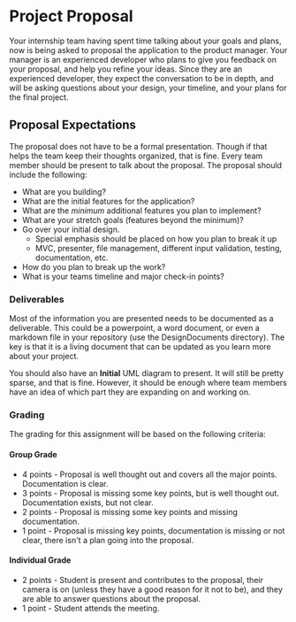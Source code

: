 # Project Proposal


Your internship team having spent time talking about your goals and plans, now is being asked to proposal the application to the product manager. Your manager is an experienced developer who plans to give you feedback on your proposal, and help you refine your ideas. Since they are an experienced developer, they expect the conversation to be in depth, and will be asking questions about your design, your timeline, and your plans for the final project.


## Proposal Expectations
The proposal does not have to be a formal presentation. Though if that helps the team keep their thoughts organized, that is fine. Every team member should be present to talk about the proposal. The proposal should include the following:

* What are you building?
* What are the initial features for the application?
* What are the *minimum* additional features you plan to implement?
* What are your stretch goals (features beyond the minimum)?
* Go over your initial design.
  * Special emphasis should be placed on how you plan to break it up 
  * MVC, presenter, file management, different input validation, testing, documentation, etc. 
* How do you plan to break up the work?
* What is your teams timeline and major check-in points?


### Deliverables 

Most of the information you are presented needs to be documented as a deliverable. This could be a powerpoint, a word document, or even a markdown file in your repository (use the DesignDocuments directory). The key is that it is a living document that can be updated as you learn more about your project. 

You should also have an **Initial** UML diagram to present. It will still be pretty sparse, and that is fine. However, it should be enough where team members have an idea of which part they are expanding on and working on. 


### Grading

The grading for this assignment will be based on the following criteria:

#### Group Grade
* 4 points - Proposal is well thought out and covers all the major points. Documentation is clear. 
* 3 points - Proposal is missing some key points, but is well thought out. Documentation exists, but not clear.
* 2 points - Proposal is missing some key points and missing documentation. 
* 1 point - Proposal is missing key points, documentation is missing or not clear, there isn't a plan going into the proposal.


#### Individual Grade
* 2 points - Student is present and contributes to the proposal, their camera is on (unless they have a good reason for it not to be), and they are able to answer questions about the proposal.
* 1 point - Student attends the meeting. 
